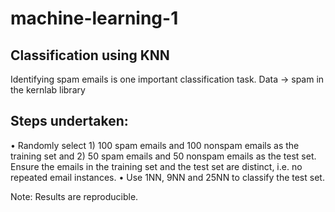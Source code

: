 # machine-learning-1

## Classification using KNN

Identifying spam emails is one important classification task. 
Data -> spam in the kernlab library

## Steps undertaken:
• Randomly select 1) 100 spam emails and 100 nonspam emails as the training set and 2) 50 spam emails and 50 nonspam emails as the test set. Ensure the emails in the training set and the test set are distinct, i.e. no repeated email instances.
• Use 1NN, 9NN and 25NN to classify the test set.

Note: Results are reproducible.

